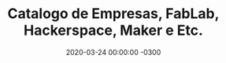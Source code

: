 ---
redirect_from: /Empresas_Corte_A_Laser/
layout: catalog
title: 'Catalogo de Empresas, FabLab, Hackerspace, Maker e Etc.'
date: 2020-03-24 00:00:00 -0300
categories: Empresas
by: 'Carlos Delfino'
icon: 'credit-card'
catalog:
  - name: 'A Loja 3D e GTMax 3D'
    desc: '⚠ A Loja 3D em parceria com a GTMax 3D vai vender a preço de custo os filamentos PLA, PETG, ABS e Flex usados para Impressões 3D que visem ajudar na 🛡⛑ proteção aos profissionais da 👩🏽‍⚕👨🏽‍⚕Saúde, respiradores e utilitários para pacientes ! 🚑🏥 As solicitações podem ser feitas pelo📱WhatsApp'
    email: 'contato@loja3d.com.br'
    whatsapp: '5561982204333'
  - name: 'ForHacker - Fortaleza, CE'
    desc: 'ForHacker - Fortaleza, CE'
    image: 'forhacker.jpg'
    whatsapp_name: (+55 85 99139-0220) - Daniel Almeida Chagas
    whatsapp: '5585991390220' 
  - name: 'Como Cadastrar sua Empresa'
    desc: 'Entre em contato com o Whastapp (+55 85) 991257722 e passe os dados de sua empresa e como se coloca a disposição'
  - name: 'Makers Vitória da Conquista - BA'
    desc: 'Makers Vitória da Conquista - BA'
    image: '3d_makers_vitoria_da_conquista_bahia.jpg'
    whatsapp: '557799889270'
  - name: 'Alex - Savassi Placas - BH, MG'
    desc: 'Placas Personalizadas, Camisas entre outros'
    whatsapp: '553188025640'
  - name: 'Daniel - Poços de Caldas, MG'
    desc: 'Micro empreendedor individual, localizado na cidade de Bandeira do Sul-MG, a 15km de Poços de Caldas-MG, divisa com São Paulo, Tem uma máquina laser 1490 com 130w e uma router cnc com área de corte de 2,75x3,00m. Corta materiais que poderão ser usados nas EPI na laser desde que não seja tóxico como por exemplo PVC. Router para corte de madeira até plástico.'
    whatsapp: '553599425596'
  - name: 'B 3D Bureau de Criações'
    desc: 'Empresa que trabalha com corte laser e impressão 3D em Manaus. Caso alguém necessite fabricar algum protótipo e não tenha o equipamento necessário podem dispor de algumas horas para ajudar se o intuito for ajudar no próximo!!!'
    email: 'famfngg2020@gmail.com'
    whatsapp: '+5592984587797'
---